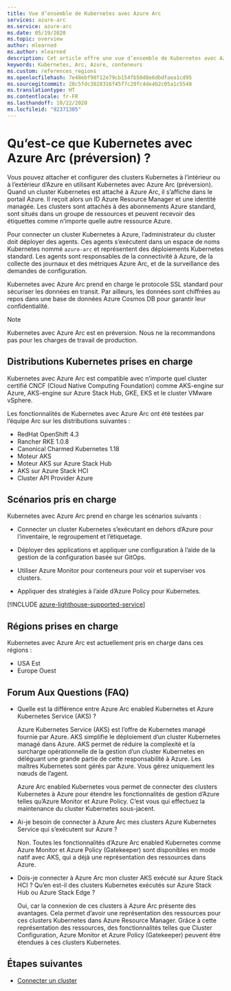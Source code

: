 ```yaml
---
title: Vue d’ensemble de Kubernetes avec Azure Arc
services: azure-arc
ms.service: azure-arc
ms.date: 05/19/2020
ms.topic: overview
author: mlearned
ms.author: mlearned
description: Cet article offre une vue d’ensemble de Kubernetes avec Azure Arc.
keywords: Kubernetes, Arc, Azure, conteneurs
ms.custom: references_regions
ms.openlocfilehash: 7e48ebf98f12e79cb154fb50d8e6dbdfaea1cd95
ms.sourcegitcommit: 28c5fdc3828316f45f7c20fc4de4b2c05a1c5548
ms.translationtype: HT
ms.contentlocale: fr-FR
ms.lasthandoff: 10/22/2020
ms.locfileid: "92371305"
---
```

# <a name="what-is-azure-arc-enabled-kubernetes-preview"></a>Qu’est-ce que Kubernetes avec Azure Arc (préversion) ?

Vous pouvez attacher et configurer des clusters Kubernetes à l’intérieur ou à l’extérieur d’Azure en utilisant Kubernetes avec Azure Arc (préversion). Quand un cluster Kubernetes est attaché à Azure Arc, il s’affiche dans le portail Azure. Il reçoit alors un ID Azure Resource Manager et une identité managée. Les clusters sont attachés à des abonnements Azure standard, sont situés dans un groupe de ressources et peuvent recevoir des étiquettes comme n’importe quelle autre ressource Azure. 

Pour connecter un cluster Kubernetes à Azure, l’administrateur du cluster doit déployer des agents. Ces agents s’exécutent dans un espace de noms Kubernetes nommé `azure-arc` et représentent des déploiements Kubernetes standard. Les agents sont responsables de la connectivité à Azure, de la collecte des journaux et des métriques Azure Arc, et de la surveillance des demandes de configuration. 

Kubernetes avec Azure Arc prend en charge le protocole SSL standard pour sécuriser les données en transit. Par ailleurs, les données sont chiffrées au repos dans une base de données Azure Cosmos DB pour garantir leur confidentialité.
 
> [!NOTE]
> Kubernetes avec Azure Arc est en préversion. Nous ne la recommandons pas pour les charges de travail de production.

## <a name="supported-kubernetes-distributions"></a>Distributions Kubernetes prises en charge

Kubernetes avec Azure Arc est compatible avec n’importe quel cluster certifié CNCF (Cloud Native Computing Foundation) comme AKS-engine sur Azure, AKS-engine sur Azure Stack Hub, GKE, EKS et le cluster VMware vSphere.

Les fonctionnalités de Kubernetes avec Azure Arc ont été testées par l’équipe Arc sur les distributions suivantes :
* RedHat OpenShift 4.3
* Rancher RKE 1.0.8
* Canonical Charmed Kubernetes 1.18
* Moteur AKS
* Moteur AKS sur Azure Stack Hub
* AKS sur Azure Stack HCI
* Cluster API Provider Azure

## <a name="supported-scenarios"></a>Scénarios pris en charge 

Kubernetes avec Azure Arc prend en charge les scénarios suivants : 

* Connecter un cluster Kubernetes s’exécutant en dehors d’Azure pour l’inventaire, le regroupement et l’étiquetage.

* Déployer des applications et appliquer une configuration à l’aide de la gestion de la configuration basée sur GitOps. 

* Utiliser Azure Monitor pour conteneurs pour voir et superviser vos clusters. 

* Appliquer des stratégies à l’aide d’Azure Policy pour Kubernetes. 

[!INCLUDE [azure-lighthouse-supported-service](../../../includes/azure-lighthouse-supported-service.md)]

## <a name="supported-regions"></a>Régions prises en charge 

Kubernetes avec Azure Arc est actuellement pris en charge dans ces régions : 

* USA Est 
* Europe Ouest

## <a name="frequently-asked-questions"></a>Forum Aux Questions (FAQ)

* Quelle est la différence entre Azure Arc enabled Kubernetes et Azure Kubernetes Service (AKS) ?

    Azure Kubernetes Service (AKS) est l’offre de Kubernetes managé fournie par Azure. AKS simplifie le déploiement d’un cluster Kubernetes managé dans Azure. AKS permet de réduire la complexité et la surcharge opérationnelle de la gestion d’un cluster Kubernetes en déléguant une grande partie de cette responsabilité à Azure. Les maîtres Kubernetes sont gérés par Azure. Vous gérez uniquement les nœuds de l’agent.

    Azure Arc enabled Kubernetes vous permet de connecter des clusters Kubernetes à Azure pour étendre les fonctionnalités de gestion d’Azure telles qu’Azure Monitor et Azure Policy. C’est vous qui effectuez la maintenance du cluster Kubernetes sous-jacent.

* Ai-je besoin de connecter à Azure Arc mes clusters Azure Kubernetes Service qui s’exécutent sur Azure ?

    Non. Toutes les fonctionnalités d’Azure Arc enabled Kubernetes comme Azure Monitor et Azure Policy (Gatekeeper) sont disponibles en mode natif avec AKS, qui a déjà une représentation des ressources dans Azure.
    
* Dois-je connecter à Azure Arc mon cluster AKS exécuté sur Azure Stack HCI ? Qu’en est-il des clusters Kubernetes exécutés sur Azure Stack Hub ou Azure Stack Edge ?

    Oui, car la connexion de ces clusters à Azure Arc présente des avantages. Cela permet d’avoir une représentation des ressources pour ces clusters Kubernetes dans Azure Resource Manager. Grâce à cette représentation des ressources, des fonctionnalités telles que Cluster Configuration, Azure Monitor et Azure Policy (Gatekeeper) peuvent être étendues à ces clusters Kubernetes.

## <a name="next-steps"></a>Étapes suivantes

* [Connecter un cluster](./connect-cluster.md)
